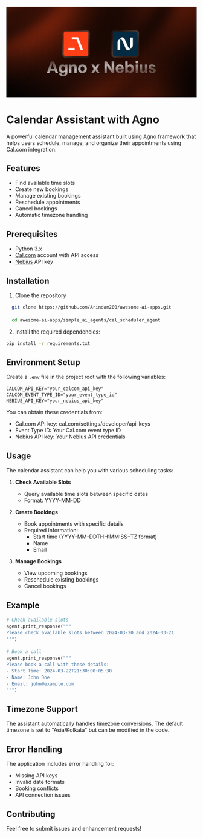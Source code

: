 ![banner](./image.png)

# Calendar Assistant with Agno

A powerful calendar management assistant built using Agno framework that helps users schedule, manage, and organize their appointments using Cal.com integration.

## Features

- Find available time slots
- Create new bookings
- Manage existing bookings
- Reschedule appointments
- Cancel bookings
- Automatic timezone handling

## Prerequisites

- Python 3.x
- [Cal.com](https://cal.com/) account with API access
- [Nebius](https://dub.sh/nebius) API key

## Installation

1. Clone the repository

```bash
  git clone https://github.com/Arindam200/awesome-ai-apps.git

  cd awesome-ai-apps/simple_ai_agents/cal_scheduler_agent
```

2. Install the required dependencies:

```bash
pip install -r requirements.txt
```

## Environment Setup

Create a `.env` file in the project root with the following variables:

```env
CALCOM_API_KEY="your_calcom_api_key"
CALCOM_EVENT_TYPE_ID="your_event_type_id"
NEBIUS_API_KEY="your_nebius_api_key"
```

You can obtain these credentials from:

- Cal.com API key: cal.com/settings/developer/api-keys
- Event Type ID: Your Cal.com event type ID
- Nebius API key: Your Nebius API credentials

## Usage

The calendar assistant can help you with various scheduling tasks:

1. **Check Available Slots**

   - Query available time slots between specific dates
   - Format: YYYY-MM-DD

2. **Create Bookings**

   - Book appointments with specific details
   - Required information:
     - Start time (YYYY-MM-DDTHH:MM:SS+TZ format)
     - Name
     - Email

3. **Manage Bookings**
   - View upcoming bookings
   - Reschedule existing bookings
   - Cancel bookings

## Example

```python
# Check available slots
agent.print_response("""
Please check available slots between 2024-03-20 and 2024-03-21
""")

# Book a call
agent.print_response("""
Please book a call with these details:
- Start Time: 2024-03-22T21:30:00+05:30
- Name: John Doe
- Email: john@example.com
""")
```

## Timezone Support

The assistant automatically handles timezone conversions. The default timezone is set to "Asia/Kolkata" but can be modified in the code.

## Error Handling

The application includes error handling for:

- Missing API keys
- Invalid date formats
- Booking conflicts
- API connection issues

## Contributing

Feel free to submit issues and enhancement requests!
